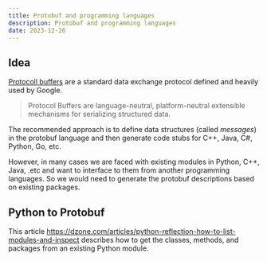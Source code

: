 ```yaml
---
title: Protobuf and programming languages
description: Protobuf and programming languages
date: 2023-12-26
---
```


## Idea

[Protocoll buffers][protobuf] are a standard data exchange protocol defined and heavily used by Google.

> Protocol Buffers are language-neutral, platform-neutral extensible mechanisms for serializing structured data.

The recommended approach is to define data structures (called *messages*) in the protobuf language and then generate code stubs for C++, Java, C#, Python, Go, etc.

However, in many cases we are faced with existing modules in Python, C++, Java, .etc and want to interface to them from another programming languages. So we would need to generate the protobuf descriptions based on existing packages.

## Python to Protobuf

This article https://dzone.com/articles/python-reflection-how-to-list-modules-and-inspect describes how to get the classes, methods, and packages from an existing Python module. 



[protobuf]: https://protobuf.dev